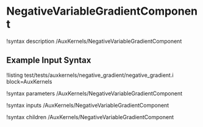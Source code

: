 # NegativeVariableGradientComponent

!syntax description /AuxKernels/NegativeVariableGradientComponent

## Example Input Syntax

!listing test/tests/auxkernels/negative_gradient/negative_gradient.i block=AuxKernels

!syntax parameters /AuxKernels/NegativeVariableGradientComponent

!syntax inputs /AuxKernels/NegativeVariableGradientComponent

!syntax children /AuxKernels/NegativeVariableGradientComponent
